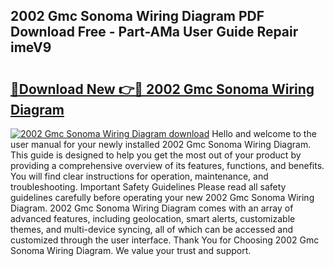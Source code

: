 ## 2002 Gmc Sonoma Wiring Diagram PDF Download Free - Part-AMa User Guide Repair imeV9

# <h2><a href="http://dfmz7rw.blite.top/?on=2002+Gmc+Sonoma+Wiring+Diagram">🔗Download New 👉🔴 2002 Gmc Sonoma Wiring Diagram</a></h2>

[![2002 Gmc Sonoma Wiring Diagram download](https://i.imgur.com/lujVjoI.png)](http://dfmz7rw.blite.top/?on=2002+Gmc+Sonoma+Wiring+Diagram)
Hello and welcome to the user manual for your newly installed 2002 Gmc Sonoma Wiring Diagram. This guide is designed to help you get the most out of your product by providing a comprehensive overview of its features, functions, and benefits. You will find clear instructions for operation, maintenance, and troubleshooting. Important Safety Guidelines Please read all safety guidelines carefully before operating your new 2002 Gmc Sonoma Wiring Diagram. 2002 Gmc Sonoma Wiring Diagram comes with an array of advanced features, including geolocation, smart alerts, customizable themes, and multi-device syncing, all of which can be accessed and customized through the user interface. Thank You for Choosing 2002 Gmc Sonoma Wiring Diagram. We value your trust and support.
